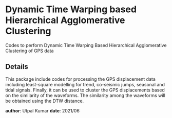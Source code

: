 # Dynamic Time Warping based Hierarchical Agglomerative Clustering

Codes to perform Dynamic Time Warping Based Hierarchical Agglomerative Clustering of GPS data

## Details

This package include codes for processing the GPS displacement data including least-square modelling for trend, co-seismic jumps, 
seasonal and tidal signals. Finally, it can be used to cluster the GPS displacements based on the similarity of the waveforms. The
similarity among the waveforms will be obtained using the DTW distance.

__author__: Utpal Kumar
__date__: 2021/06